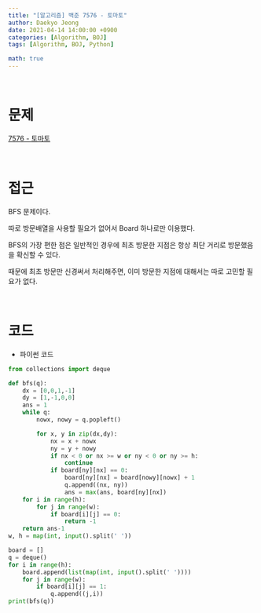 ```yaml
---
title: "[알고리즘] 백준 7576 - 토마토"
author: Daekyo Jeong
date: 2021-04-14 14:00:00 +0900
categories: [Algorithm, BOJ]
tags: [Algorithm, BOJ, Python]

math: true
---
```



<br/>

# **문제**

[7576 - 토마토](https://www.acmicpc.net/problem/7576)

<br/>

# **접근**

BFS 문제이다.  

따로 방문배열을 사용할 필요가 없어서 Board 하나로만 이용했다.  

BFS의 가장 편한 점은 일반적인 경우에 최초 방문한 지점은 항상 최단 거리로 방문했음을 확신할 수 있다.  

때문에 최초 방문만 신경써서 처리해주면, 이미 방문한 지점에 대해서는 따로 고민할 필요가 없다.  



<br/>

# **코드**

- 파이썬 코드   

```py
from collections import deque

def bfs(q):
    dx = [0,0,1,-1]
    dy = [1,-1,0,0]
    ans = 1
    while q:
        nowx, nowy = q.popleft()

        for x, y in zip(dx,dy):
            nx = x + nowx
            ny = y + nowy
            if nx < 0 or nx >= w or ny < 0 or ny >= h:
                continue
            if board[ny][nx] == 0:
                board[ny][nx] = board[nowy][nowx] + 1
                q.append((nx, ny))
                ans = max(ans, board[ny][nx])
    for i in range(h):
        for j in range(w):
            if board[i][j] == 0:
                return -1
    return ans-1
w, h = map(int, input().split(' '))

board = []
q = deque()
for i in range(h):
    board.append(list(map(int, input().split(' '))))
    for j in range(w):
        if board[i][j] == 1:
            q.append((j,i))
print(bfs(q))

```

<br/>
